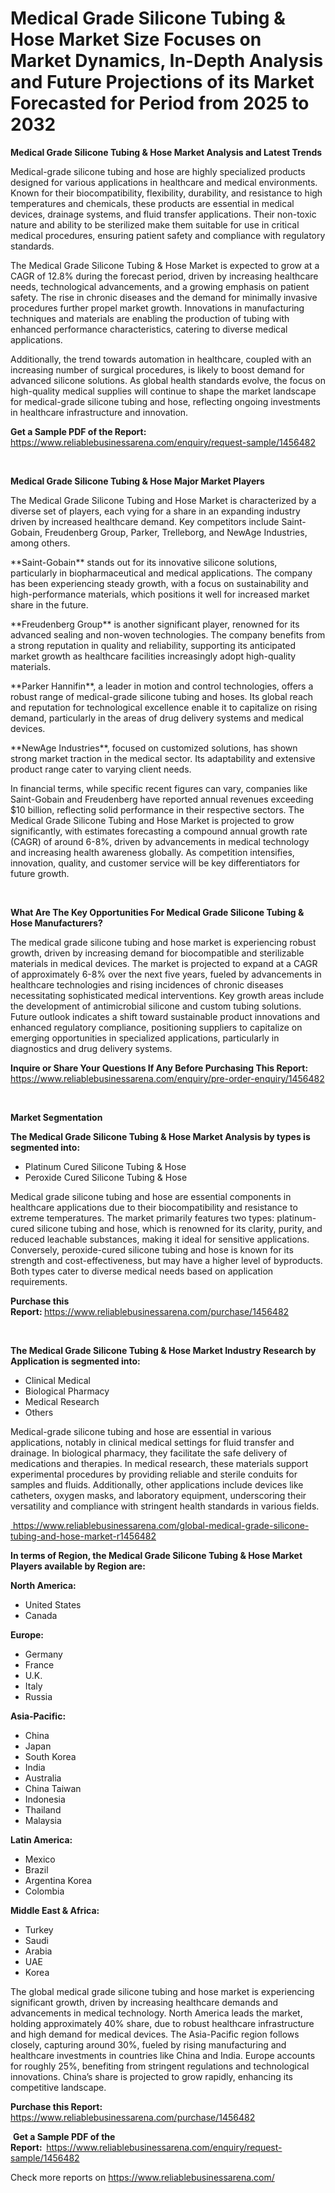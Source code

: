 <p><h1>Medical Grade Silicone Tubing & Hose Market Size Focuses on Market Dynamics, In-Depth Analysis and Future Projections of its Market Forecasted for Period from 2025 to 2032</h1></p><p><strong>Medical Grade Silicone Tubing & Hose Market Analysis and Latest Trends</strong></p>
<p><p>Medical-grade silicone tubing and hose are highly specialized products designed for various applications in healthcare and medical environments. Known for their biocompatibility, flexibility, durability, and resistance to high temperatures and chemicals, these products are essential in medical devices, drainage systems, and fluid transfer applications. Their non-toxic nature and ability to be sterilized make them suitable for use in critical medical procedures, ensuring patient safety and compliance with regulatory standards.</p><p>The Medical Grade Silicone Tubing & Hose Market is expected to grow at a CAGR of 12.8% during the forecast period, driven by increasing healthcare needs, technological advancements, and a growing emphasis on patient safety. The rise in chronic diseases and the demand for minimally invasive procedures further propel market growth. Innovations in manufacturing techniques and materials are enabling the production of tubing with enhanced performance characteristics, catering to diverse medical applications.</p><p>Additionally, the trend towards automation in healthcare, coupled with an increasing number of surgical procedures, is likely to boost demand for advanced silicone solutions. As global health standards evolve, the focus on high-quality medical supplies will continue to shape the market landscape for medical-grade silicone tubing and hose, reflecting ongoing investments in healthcare infrastructure and innovation.</p></p>
<p><strong>Get a Sample PDF of the Report:&nbsp;</strong> <a href="https://www.reliablebusinessarena.com/enquiry/request-sample/1456482?utm_campaign=3218&utm_medium=2&utm_source=Github&utm_content=ia&utm_term=23032025&utm_id=medical-grade-silicone-tubing-hose">https://www.reliablebusinessarena.com/enquiry/request-sample/1456482</a></p>
<p>&nbsp;</p>
<p><strong>Medical Grade Silicone Tubing & Hose Major Market Players</strong></p>
<p><p>The Medical Grade Silicone Tubing and Hose Market is characterized by a diverse set of players, each vying for a share in an expanding industry driven by increased healthcare demand. Key competitors include Saint-Gobain, Freudenberg Group, Parker, Trelleborg, and NewAge Industries, among others.</p><p>**Saint-Gobain** stands out for its innovative silicone solutions, particularly in biopharmaceutical and medical applications. The company has been experiencing steady growth, with a focus on sustainability and high-performance materials, which positions it well for increased market share in the future. </p><p>**Freudenberg Group** is another significant player, renowned for its advanced sealing and non-woven technologies. The company benefits from a strong reputation in quality and reliability, supporting its anticipated market growth as healthcare facilities increasingly adopt high-quality materials.</p><p>**Parker Hannifin**, a leader in motion and control technologies, offers a robust range of medical-grade silicone tubing and hoses. Its global reach and reputation for technological excellence enable it to capitalize on rising demand, particularly in the areas of drug delivery systems and medical devices.</p><p>**NewAge Industries**, focused on customized solutions, has shown strong market traction in the medical sector. Its adaptability and extensive product range cater to varying client needs. </p><p>In financial terms, while specific recent figures can vary, companies like Saint-Gobain and Freudenberg have reported annual revenues exceeding $10 billion, reflecting solid performance in their respective sectors. The Medical Grade Silicone Tubing and Hose Market is projected to grow significantly, with estimates forecasting a compound annual growth rate (CAGR) of around 6-8%, driven by advancements in medical technology and increasing health awareness globally. As competition intensifies, innovation, quality, and customer service will be key differentiators for future growth.</p></p>
<p>&nbsp;</p>
<p><strong>What Are The Key Opportunities For Medical Grade Silicone Tubing & Hose Manufacturers?</strong></p>
<p><p>The medical grade silicone tubing and hose market is experiencing robust growth, driven by increasing demand for biocompatible and sterilizable materials in medical devices. The market is projected to expand at a CAGR of approximately 6-8% over the next five years, fueled by advancements in healthcare technologies and rising incidences of chronic diseases necessitating sophisticated medical interventions. Key growth areas include the development of antimicrobial silicone and custom tubing solutions. Future outlook indicates a shift toward sustainable product innovations and enhanced regulatory compliance, positioning suppliers to capitalize on emerging opportunities in specialized applications, particularly in diagnostics and drug delivery systems.</p></p>
<p><strong>Inquire or Share Your Questions If Any Before Purchasing This Report:</strong> <a href="https://www.reliablebusinessarena.com/enquiry/pre-order-enquiry/1456482?utm_campaign=3218&utm_medium=2&utm_source=Github&utm_content=ia&utm_term=23032025&utm_id=medical-grade-silicone-tubing-hose">https://www.reliablebusinessarena.com/enquiry/pre-order-enquiry/1456482</a></p>
<p>&nbsp;</p>
<p><strong>Market Segmentation</strong></p>
<p><strong>The Medical Grade Silicone Tubing & Hose Market Analysis by types is segmented into:</strong></p>
<p><ul><li>Platinum Cured Silicone Tubing & Hose</li><li>Peroxide Cured Silicone Tubing & Hose</li></ul></p>
<p><p>Medical grade silicone tubing and hose are essential components in healthcare applications due to their biocompatibility and resistance to extreme temperatures. The market primarily features two types: platinum-cured silicone tubing and hose, which is renowned for its clarity, purity, and reduced leachable substances, making it ideal for sensitive applications. Conversely, peroxide-cured silicone tubing and hose is known for its strength and cost-effectiveness, but may have a higher level of byproducts. Both types cater to diverse medical needs based on application requirements.</p></p>
<p><strong>Purchase this Report:&nbsp;</strong><a href="https://www.reliablebusinessarena.com/purchase/1456482?utm_campaign=3218&utm_medium=2&utm_source=Github&utm_content=ia&utm_term=23032025&utm_id=medical-grade-silicone-tubing-hose">https://www.reliablebusinessarena.com/purchase/1456482</a></p>
<p>&nbsp;</p>
<p><strong>The Medical Grade Silicone Tubing & Hose Market Industry Research by Application is segmented into:</strong></p>
<p><ul><li>Clinical Medical</li><li>Biological Pharmacy</li><li>Medical Research</li><li>Others</li></ul></p>
<p><p>Medical-grade silicone tubing and hose are essential in various applications, notably in clinical medical settings for fluid transfer and drainage. In biological pharmacy, they facilitate the safe delivery of medications and therapies. In medical research, these materials support experimental procedures by providing reliable and sterile conduits for samples and fluids. Additionally, other applications include devices like catheters, oxygen masks, and laboratory equipment, underscoring their versatility and compliance with stringent health standards in various fields.</p></p>
<p><a href="https://www.reliablebusinessarena.com/global-medical-grade-silicone-tubing-and-hose-market-r1456482?utm_campaign=3218&utm_medium=2&utm_source=Github&utm_content=ia&utm_term=23032025&utm_id=medical-grade-silicone-tubing-hose">&nbsp;https://www.reliablebusinessarena.com/global-medical-grade-silicone-tubing-and-hose-market-r1456482</a></p>
<p><strong>In terms of Region, the Medical Grade Silicone Tubing & Hose Market Players available by Region are:</strong></p>
<p>
    <p> <strong> North America: </strong>
        <ul>
            <li>United States</li>
            <li>Canada</li>
        </ul>
        </p> 
    <p> <strong> Europe: </strong>
        <ul>
            <li>Germany</li>
            <li>France</li>
            <li>U.K.</li>
            <li>Italy</li>
            <li>Russia</li>
        </ul>
        </p> 
    <p> <strong> Asia-Pacific: </strong>
        <ul>
            <li>China</li>
            <li>Japan</li>
            <li>South Korea</li>
            <li>India</li>
            <li>Australia</li>
            <li>China Taiwan</li>
            <li>Indonesia</li>
            <li>Thailand</li>
            <li>Malaysia</li>
        </ul>
        </p> 
    <p> <strong> Latin America: </strong>
        <ul>
            <li>Mexico</li>
            <li>Brazil</li>
            <li>Argentina Korea</li>
            <li>Colombia</li>
        </ul>
        </p> 
    <p> <strong> Middle East & Africa: </strong>
        <ul>
            <li>Turkey</li>
            <li>Saudi</li>
            <li>Arabia</li>
            <li>UAE</li>
            <li>Korea</li>
        </ul>
    </p>
    </p>
<p><p>The global medical grade silicone tubing and hose market is experiencing significant growth, driven by increasing healthcare demands and advancements in medical technology. North America leads the market, holding approximately 40% share, due to robust healthcare infrastructure and high demand for medical devices. The Asia-Pacific region follows closely, capturing around 30%, fueled by rising manufacturing and healthcare investments in countries like China and India. Europe accounts for roughly 25%, benefiting from stringent regulations and technological innovations. China’s share is projected to grow rapidly, enhancing its competitive landscape.</p></p>
<p><strong>Purchase this Report: </strong><a href="https://www.reliablebusinessarena.com/purchase/1456482?utm_campaign=3218&utm_medium=2&utm_source=Github&utm_content=ia&utm_term=23032025&utm_id=medical-grade-silicone-tubing-hose">https://www.reliablebusinessarena.com/purchase/1456482</a></p>
<p>&nbsp;<strong>Get a Sample PDF of the Report:&nbsp;&nbsp;</strong><a href="https://www.reliablebusinessarena.com/enquiry/request-sample/1456482?utm_campaign=3218&utm_medium=2&utm_source=Github&utm_content=ia&utm_term=23032025&utm_id=medical-grade-silicone-tubing-hose">https://www.reliablebusinessarena.com/enquiry/request-sample/1456482</a></p>
<p><strong></strong></p>
<p>Check more reports on <a href="https://www.reliablebusinessarena.com/?utm_campaign=3218&utm_medium=2&utm_source=Github&utm_content=ia&utm_term=23032025&utm_id=medical-grade-silicone-tubing-hose">https://www.reliablebusinessarena.com/</a></p>